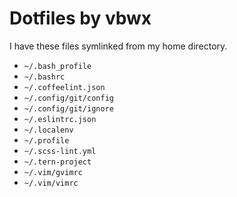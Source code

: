 # Dotfiles by vbwx

I have these files symlinked from my home directory.

* `~/.bash_profile`
* `~/.bashrc`
* `~/.coffeelint.json`
* `~/.config/git/config`
* `~/.config/git/ignore`
* `~/.eslintrc.json`
* `~/.localenv`
* `~/.profile`
* `~/.scss-lint.yml`
* `~/.tern-project`
* `~/.vim/gvimrc`
* `~/.vim/vimrc`
